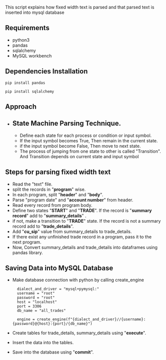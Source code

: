 This script explains how fixed width text is parsed and that parsed text is inserted into mysql database

Requirements
-
- python3
- pandas
- sqlalchemy
- MySQL workbench

Dependencies Installation
-
    pip install pandas

    pip install sqlalchemy

Approach
- 
- State Machine Parsing Technique.
  - 
  - Define each state for each process or condition or input symbol.
  - If the input symbol becomes True, Then remain in the current state.
  - if the input symbol become False, Then move to next state.
  - The process of jumping from one state to other is called "Transition". And Transition depends on current state and input symbol



Steps for parsing fixed width text
- 
- Read the "text" file.
- split the records in "**program**" wise.
- In each program, split "**header**" and "**body**".
- Parse "program date" and "**account number**" from header.
- Read every record from program body.
- Define two states "**START**" and "**TRADE**". If the record is "**summary record**" add to "**summary_details**" . 
- if not, make a transition to "**TRADE**" state. If the record is not a summary record add to "**trade_details**".
- Add "**cu_sip**" value from summary_details to trade_details.
- If there exist any unfinished trade record in a program, pass it to the next program.
- Now, Convert summary_details and trade_details into dataframes using pandas library.

Saving Data into MySQL Database
-
- Make database connection with python by calling create_engine

        dialect_and_driver = "mysql+pymysql:"
        username = "root"
        password = "root"
        host = "localhost"
        port = 3306
        db_name = "all_trades"

        engine = create_engine(f"{dialect_and_driver}//{username}:{password}@{host}:{port}/{db_name}")

- Create tables for trade_details, summary_details using "**execute**".
- Insert the data into the tables.
- Save into the database using "**commit**".

